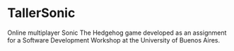 # TallerSonic

Online multiplayer Sonic The Hedgehog game developed as an assignment for a Software Development Workshop at the University of Buenos Aires.
